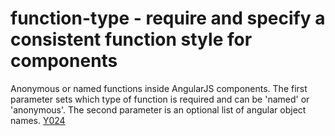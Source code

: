 # function-type - require and specify a consistent function style for components

Anonymous or named functions inside AngularJS components.
The first parameter sets which type of function is required and can be 'named' or 'anonymous'.
The second parameter is an optional list of angular object names.
[Y024](https://github.com/johnpapa/angular-styleguide/blob/master/README.md#style-y024)
